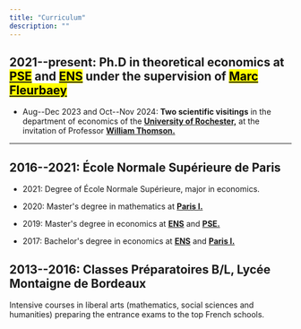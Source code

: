 ```yaml
---
title: "Curriculum"
description: ""
---
```


## 2021--present: Ph.D in theoretical economics at [<mark class="blue">PSE</mark>](https://www.parisschoolofeconomics.eu/en/) and [<mark class="blue">ENS</mark>](https://www.ens.psl.eu/) under the supervision of [<mark class="blue">Marc Fleurbaey</mark>](https://sites.google.com/site/marcfleurbaey/Home)

* Aug--Dec 2023 and Oct--Nov 2024: **Two scientific visitings** in the department of economics of the [<span class="blueText">**University of Rochester,**</span>](https://www.sas.rochester.edu/eco/) at the invitation of Professor [<span class="blueText">**William Thomson.**</span>](https://sites.google.com/view/williamthomson) <br>

---
## 2016--2021: École Normale Supérieure de Paris 

* 2021: Degree of École Normale Supérieure, major in economics. <br>

* 2020: Master's degree in mathematics at [<span class="blueText">**Paris I.**</span>](https://www.pantheonsorbonne.fr/) <br>

* 2019: Master's degree in economics at [<span class="blueText">**ENS**</span>](https://www.ens.psl.eu/) and [<span class="blueText">**PSE.**</span>](https://www.parisschoolofeconomics.eu/en/) <br>

* 2017: Bachelor's degree in economics at [<span class="blueText">**ENS**</span>](https://www.ens.psl.eu/) and [<span class="blueText">**Paris I.**</span>](https://www.pantheonsorbonne.fr/) <br>

## 2013--2016: Classes Préparatoires B/L, Lycée Montaigne de Bordeaux
Intensive courses in liberal arts (mathematics, social sciences and
humanities) preparing the entrance exams to the top French schools.